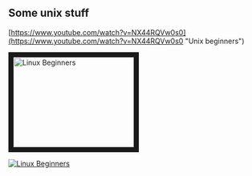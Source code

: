 ## Some unix stuff

[https://www.youtube.com/watch?v=NX44RQVw0s0](https://www.youtube.com/watch?v=NX44RQVw0s0 "Unix beginners")

<a href="http://www.youtube.com/watch?feature=player_embedded&v=YOUTUBE_VIDEO_ID_HERE" target="https://www.youtube.com/watch?v=NX44RQVw0s0"><img src="http://img.youtube.com/vi/YOUTUBE_VIDEO_ID_HERE/0.jpg" alt="Linux Beginners" width="240" height="180" border="10" /></a>

[![Linux Beginners](http://img.youtube.com/vi/NX44RQVw0s0/0.jpg)](http://www.youtube.com/watch?v=NX44RQVw0s0 "Unix beginners")


